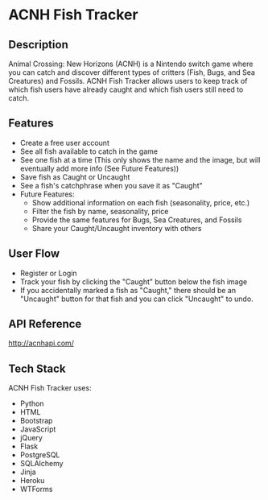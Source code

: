 # ACNH Fish Tracker
## Description
Animal Crossing: New Horizons (ACNH) is a Nintendo switch game where you can catch and discover different types of critters (Fish, Bugs, and Sea Creatures) and Fossils. ACNH Fish Tracker allows users to keep track of which fish users have already caught and which fish users still need to catch.

## Features
- Create a free user account
- See all fish available to catch in the game
- See one fish at a time (This only shows the name and the image, but will eventually add more info (See Future Features))
- Save fish as Caught or Uncaught
- See a fish's catchphrase when you save it as "Caught"
- Future Features:
	- Show additional information on each fish (seasonality, price, etc.)
	- Filter the fish by name, seasonality, price
	- Provide the same features for Bugs, Sea Creatures, and Fossils
	- Share your Caught/Uncaught inventory with others

## User Flow
- Register or Login
- Track your fish by clicking the "Caught" button below the fish image
- If you accidentally marked a fish as "Caught," there should be an "Uncaught" button for that fish and you can click "Uncaught" to undo.

## API Reference
http://acnhapi.com/

## Tech Stack
ACNH Fish Tracker uses:
- Python
- HTML
- Bootstrap
- JavaScript
- jQuery
- Flask
- PostgreSQL
- SQLAlchemy
- Jinja
- Heroku
- WTForms